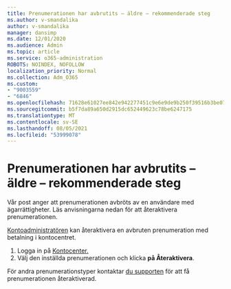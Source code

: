 ```yaml
---
title: Prenumerationen har avbrutits – äldre – rekommenderade steg
ms.author: v-smandalika
author: v-smandalika
manager: dansimp
ms.date: 12/01/2020
ms.audience: Admin
ms.topic: article
ms.service: o365-administration
ROBOTS: NOINDEX, NOFOLLOW
localization_priority: Normal
ms.collection: Adm_O365
ms.custom:
- "9003559"
- "6846"
ms.openlocfilehash: 71628e61027ee842e942277451c9e6e9de9b250f39516b3be076a2ee61fb68c3
ms.sourcegitcommit: b5f7da89a650d2915dc652449623c78be6247175
ms.translationtype: MT
ms.contentlocale: sv-SE
ms.lasthandoff: 08/05/2021
ms.locfileid: "53999078"
---
```

# <a name="subscription-cancelled---legacy---recommended-steps"></a>Prenumerationen har avbrutits – äldre – rekommenderade steg

Vår post anger att prenumerationen avbröts av en användare med ägarrättigheter. Läs anvisningarna nedan för att återaktivera prenumerationen.

[Kontoadministratören](https://docs.microsoft.com/azure/cost-management-billing/manage/billing-subscription-transfer?WT.mc_id=Portal-Microsoft_Azure_Support#whoisaa) kan återaktivera en avbruten prenumeration med betalning i kontocentret.

1. Logga in på [Kontocenter.](https://account.azure.com/Subscriptions)
2. Välj den inställda prenumerationen och klicka **på Återaktivera**.

För andra prenumerationstyper kontaktar [du supporten](https://ms.portal.azure.com/#blade/Microsoft_Azure_Support/HelpAndSupportBlade/overview) för att få prenumerationen återaktiverad.
